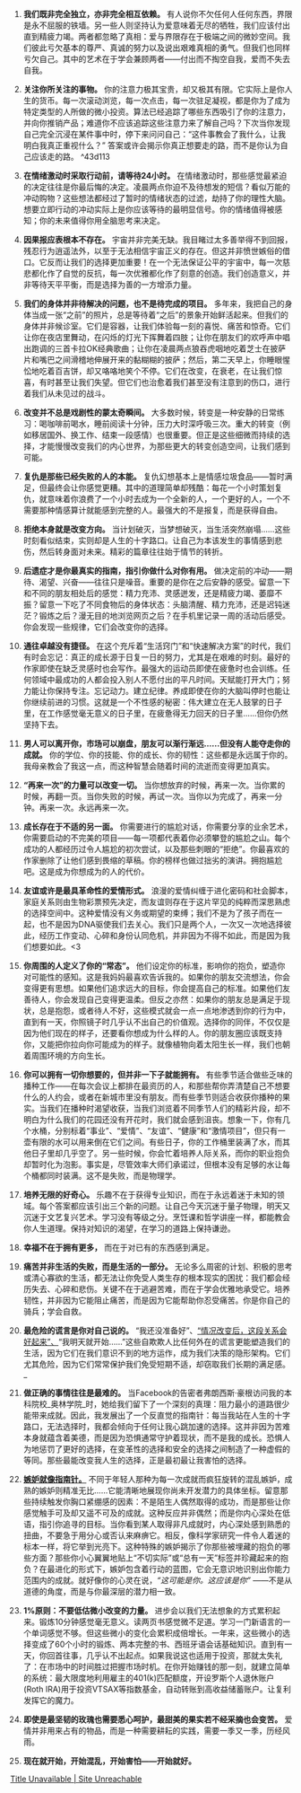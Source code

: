 1. **我们既非完全独立，亦非完全相互依赖。** 有人说你不欠任何人任何东西，界限是永不屈服的铁墙。另一些人则坚持认为爱意味着无尽的牺牲，我们应该付出直到精疲力竭。两者都忽略了真相：爱与界限存在于极端之间的微妙空间。我们彼此亏欠基本的尊严、真诚的努力以及说出艰难真相的勇气。但我们也同样亏欠自己。其中的艺术在于学会兼顾两者——付出而不掏空自我，爱而不失去自我。
    
2. **关注你所关注的事物。** 你的注意力极其宝贵，却又极其有限。它实际上是你人生的货币。每一次滚动浏览，每一次点击，每一次驻足凝视，都是你为了成为特定类型的人所做的微小投资。算法已经追踪了哪些东西吸引了你的注意力，并向你推销产品；难道你不应该追踪这些注意力来了解自己吗？下次当你发现自己完全沉浸在某件事中时，停下来问问自己：“这件事教会了我什么，让我明白我真正重视什么？” 答案或许会揭示你真正想要走的路，而不是你认为自己应该走的路。
     ^43d113
3. **在情绪激动时采取行动前，请等待24小时。** 在情绪激动时，那些感觉最紧迫的决定往往是你最后悔的决定。凌晨两点你迫不及待想发的短信？看似万能的冲动购物？这些想法都经过了暂时的情绪状态的过滤，劫持了你的理性大脑。想要立即行动的冲动实际上是你应该等待的最明显信号。你的情绪值得被感知；你的未来值得你用全脑思考来决定。
    
4. **因果报应表根本不存在。** 宇宙并非完美无缺。我目睹过太多善举得不到回报，残忍行为逍遥法外，以至于无法相信宇宙正义的存在。但这并非愤世嫉俗的借口。它反而让我们的选择更加重要！在一个无法保证公平的宇宙中，每一次慈悲都化作了自觉的反抗，每一次优雅都化作了刻意的创造。我们创造意义，并非等待天平平衡，而是选择为善的一方增添力量。
    
5. **我们的身体并非待解决的问题，也不是待完成的项目。** 多年来，我把自己的身体当成一张“之前”的照片，总是等待着“之后”的景象开始鲜活起来。但我们的身体并非候诊室。它们是容器，让我们体验每一刻的喜悦、痛苦和惊奇。它们让你在夜店里舞动，在闪烁的灯光下挥舞着四肢；让你在朋友们的欢呼声中唱出跑调的三首卡拉OK经典歌曲；让你在凌晨两点狼吞虎咽地吃着芝士在披萨片和嘴巴之间滑稽地伸展开来的黏糊糊的披萨；然后，第二天早上，你睡眼惺忪地吃着百吉饼，却又咯咯地笑个不停。它们在改变，在衰老，在让我们惊喜，有时甚至让我们失望。但它们也治愈着我们甚至没有注意到的伤口，进行着我们从未见过的战斗。
    
    
6. **改变并不总是戏剧性的蒙太奇瞬间。** 大多数时候，转变是一种安静的日常练习：喝咖啡前喝水，睡前阅读十分钟，压力大时深呼吸三次。重大的转变（例如移居国外、换工作、结束一段感情）也很重要。但正是这些细微而持续的选择，才能慢慢改变我们的内心世界，为那些更大的转变创造空间，让我们感到可能。
    
7. **复仇是那些已经失败的人的本能。** 复仇幻想基本上是情感垃圾食品——暂时满足，但最终会让你感觉更糟。其中的道理简单却残酷：每花一个小时策划复仇，就意味着你浪费了一个小时去成为一个全新的人，一个更好的人，一个不需要那种情感算计就能感到完整的人。最强大的不是报复，而是获得自由。
    
8. **拒绝本身就是改变方向。** 当计划破灭，当梦想破灭，当生活突然崩塌……这些时刻看似结束，实则却是人生的十字路口。让自己为本该发生的事情感到悲伤，然后转身面对未来。精彩的篇章往往始于情节的转折。
    
9. **后遗症才是你最真实的指南，指引你做什么对你有用。** 做决定前的冲动——期待、渴望、兴奋——往往只是噪音。重要的是你在之后安静的感受。留意一下和不同的朋友相处后的感觉：精力充沛、灵感迸发，还是精疲力竭、萎靡不振？留意一下吃了不同食物后的身体状态：头脑清醒、精力充沛，还是迟钝迷茫？锻炼之后？漫无目的地浏览网页之后？在手机里记录一周的活动后感受。你会发现一些规律，它们会改变你的选择。
    
10. **通往卓越没有捷径。** 在这个充斥着“生活窍门”和“快速解决方案”的时代，我们有时会忘记：真正的成长源于日复一日的努力，尤其是在艰难的时刻。最好的作家即使在缺乏灵感时也会写作。最强大的运动员即使在疲惫时也会训练。任何领域中最成功的人都会投入别人不愿付出的平凡时间。天赋能打开大门；努力能让你保持专注。忘记动力。建立纪律。养成即使在你的大脑叫停时也能让你继续前进的习惯。这就是一个不性感的秘密：伟大建立在无人鼓掌的日子里，在工作感觉毫无意义的日子里，在疲惫得无力回天的日子里……但你仍然坚持下去。
    
    
11. **男人可以离开你，市场可以崩盘，朋友可以渐行渐远……但没有人能夺走你的成就。** 你的学位、你的技能、你的成长、你的韧性：这些都是永远属于你的。我母亲教会了我这一点，而这种智慧会随着时间的流逝而变得更加真实。
    
12. **“再来一次”的力量可以改变一切。** 当你想放弃的时候，再来一次。当你累的时候，再翻一页。当你失败的时候，再试一次。当你以为完成了，再来一分钟。再来一次。永远再来一次。
    
13. **成长存在于不适的另一面。** 你需要进行的尴尬对话，你需要分享的业余艺术，你需要启动的不完美的项目——每一项都代表着你必须攀登的尴尬之山。每个成功的人都经历过令人尴尬的初次尝试，以及那些刺眼的“拒绝”。你最喜欢的作家删除了让他们感到畏缩的草稿。你的榜样也做过拙劣的演讲。拥抱尴尬吧。这是成为你想成为的人的代价。
    
14. **友谊或许是最具革命性的爱情形式。** 浪漫的爱情纠缠于进化密码和社会脚本，家庭关系则由生物彩票预先决定，而友谊则存在于这片罕见的纯粹而深思熟虑的选择空间中。这种爱情没有义务或期望的束缚；我们不是为了孩子而在一起，也不是因为DNA驱使我们去关心。我们只是两个人，一次又一次地选择彼此，经历工作变动、心碎和身份认同危机，并非因为不得不如此，而是因为我们想要如此。<3
    
15. **你周围的人定义了你的“常态”。** 他们设定你的标准，影响你的抱负，塑造你对可能性的感知。这是我妈妈最喜欢告诉我的。如果你的朋友交流想法，你会变得更有思想。如果他们追求远大的目标，你会提高自己的标准。如果他们友善待人，你会发现自己变得更温柔。但反之亦然：如果你的朋友总是满足于现状，总是抱怨，或者待​​人不好，这些模式就会一点一点地渗透到你的行为中，直到有一天，你照镜子时几乎认不出自己的价值观。选择你的同伴，不仅仅是因为他们现在的样子，还要看你想成为什么样的人。你的朋友圈应该既支持你，又能把你拉向你可能成为的样子。就像植物向着太阳生长一样，我们也朝着周围环境的方向生长。
    
    
16. **你可以拥有一切你想要的，但并非一下子就能拥有。** 有些季节适合做些乏味的播种工作——在每次会议上都排在最资历的人，和那些帮你弄清楚自己不想要什么的人约会，或者在新城市里没有朋友。而有些季节则适合收获你播种的果实。当我们在播种时渴望收获，当我们浏览着不同季节人们的精彩片段，却不明白为什么我们的花园还没有开花时，我们就会感到沮丧。想象一下，你有几个水桶，分别标着“事业”、“爱情”、“友谊”、“健康”和“激情项目”，但只有一壶有限的水可以用来倒在它们之间。有些日子，你的工作桶里装满了水，而其他日子里却几乎空了。另一些时候，你会忙着培养人际关系，而你的职业抱负却暂时化为泡影。事实是，尽管效率大师们承诺过，但根本没有足够的水让每个桶都同时装满。这不是失败，而是物理学。
    
17. **培养无限的好奇心。** 乐趣不在于获得专业知识，而在于永远着迷于未知的领域。每个答案都应该引出三个新的问题。让自己今天沉迷于量子物理，明天又沉迷于文艺复兴艺术。学习没有等级之分。烹饪课和哲学讲座一样，都能教会你人生道理。保持对知识的渴望，在学习的道路上保持谦逊。
    
18. **幸福不在于拥有更多，** 而在于对已有的东西感到满足。
    
19. **痛苦并非生活的失败，而是生活的一部分。** 无论多么周密的计划、积极的思考或清心寡欲的生活，都无法让你免受人类生存的根本现实的困扰：我们都会经历失去、心碎和悲伤。关键不在于逃避苦难，而在于学会优雅地承受它。培养韧性，并非因为它能阻止痛苦，而是因为它能帮助你忍受痛苦。你是你自己的骑兵；学会自救。
    
20. **最危险的谎言是你对自己说的。** “我还没准备好”、[“情况改变后，这段关系会好起来”、](https://maalvika.substack.com/p/when-and-how-to-leave-your-mediocre)“我明天就开始……”这些自欺欺人比任何外在的谎言更能塑造我们的生活，因为它们在我们意识不到的地方运作，成为我们决策的隐形架构。它们尤其危险，因为它们常常保护我们免受短期不适，却窃取我们长期的满足感。_[](https://maalvika.substack.com/p/when-and-how-to-leave-your-mediocre)
    
    
21. **做正确的事情往往是最难的。** 当Facebook的告密者弗朗西斯·豪根访问我的本科院校_奥林学院_时，她给我们留下了一个深刻的真理：阻力最小的道路很少能带来成就。因此，我发展出了一个反直觉的指南针：每当我站在人生的十字路口，无法选择时，我都会倾向于任何让我心跳加速的选择。这并非因为苦难本身就蕴含着美德，而是因为恐惧通常守护着现状，而不是我的成长。恐惧人为地惩罚了更好的选择，在变革性的选择和安全的选择之间制造了一种虚假的等同。那些最能改变我人生的选择，正是最初最让我害怕的选择。
    
22. **[嫉妒就像指南针。](https://maalvika.substack.com/p/when-envy-is-a-gps)** 不同于年轻人那种为每一次成就而疯狂旋转的混乱嫉妒，成熟的嫉妒则精准无比……它能清晰地展现你尚未开发潜力的具体坐标。留意那些持续触发你胸口紧绷感的因素：不是陌生人偶然取得的成功，而是那些让你感觉触手可及却又遥不可及的成就。这种反应并非偶然；而是你内心深处在低语，指引你追寻的目标。当你看到某人取得非凡成就时，内心深处感到熟悉的扭曲，不要急于用分心或否认来麻痹它。相反，像科学家研究一件令人着迷的标本一样，将它举到光亮下。这种特殊的嫉妒揭示了你那些被埋藏的抱负的哪些方面？那些你小心翼翼地贴上“不切实际”或“总有一天”标签并珍藏起来的抱负？在最进化的形式下，嫉妒包含着行动的蓝图，它会无意识地识别出你能力范围内的成就。就好像你的心灵在说，_“这可能是你。这应该是你”_ ——不是从道德的角度，而是与你最深层的潜力相一致。[](https://maalvika.substack.com/p/when-envy-is-a-gps)
    
23. **1%原则：不要低估微小改变的力量。** 进步会以我们无法想象的方式累积起来。锻炼10分钟感觉毫无意义。读两页书感觉微不足道。学习一门新语言的一个单词感觉不够。但这些微小的变化会累积成倍增长。一年来，这些微小的选择变成了60个小时的锻炼、两本完整的书、西班牙语会话基础知识。直到有一天，你回首往事，几乎认不出起点。如果我说这也适用于投资，那就太失礼了：在市场中的时间胜过把握市场时机。在你开始赚钱的那一刻，就建立简单的系统：最大限度地利用雇主的401(k)匹配额度，开设罗斯个人退休账户(Roth IRA)用于投资VTSAX等指数基金，自动转账到高收益储蓄账户。让复利发挥它的魔力。
    
24. **即使是最坚韧的玫瑰也需要悉心呵护，最甜美的果实若不经采摘也会变苦。** 爱情并非用来占有的物品，而是一种需要耕耘的实践，需要一季又一季，历经风雨。
    
25. **现在就开始，开始混乱，开始害怕——开始就好。**

[Title Unavailable \| Site Unreachable](https://maalvika.substack.com/p/25-things-ive-learned-in-my-25-years)